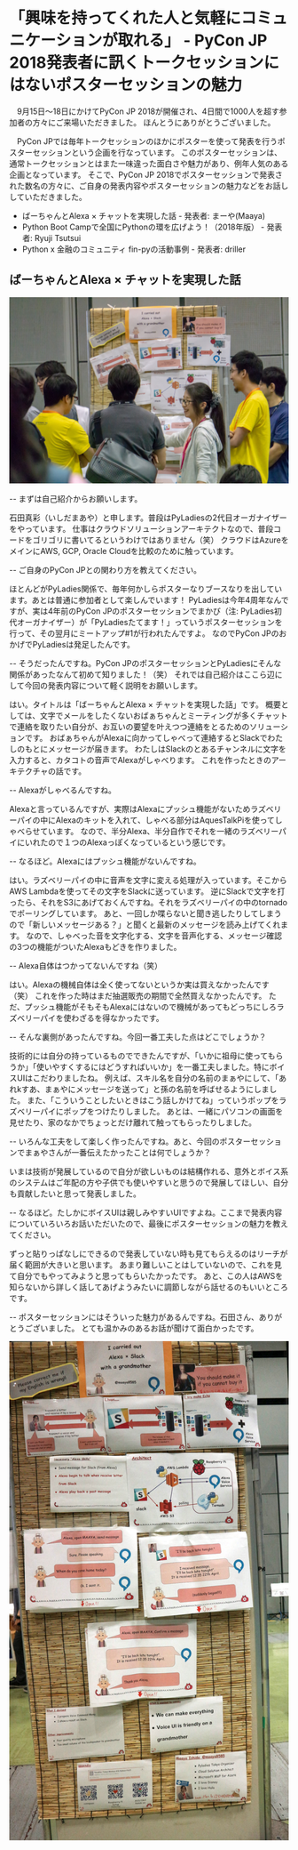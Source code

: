 # 「興味を持ってくれた人と気軽にコミュニケーションが取れる」 - PyCon JP 2018発表者に訊くトークセッションにはないポスターセッションの魅力

　9月15日〜18日にかけてPyCon JP 2018が開催され、4日間で1000人を超す参加者の方々にご来場いただきました。
ほんとうにありがとうございました。

　PyCon JPでは毎年トークセッションのほかにポスターを使って発表を行うポスターセッションという企画を行なっています。
このポスターセッションは、通常トークセッションとはまた一味違った面白さや魅力があり、例年人気のある企画となっています。
そこで、PyCon JP 2018でポスターセッションで発表された数名の方々に、ご自身の発表内容やポスターセッションの魅力などをお話ししていただきました。

* ばーちゃんとAlexa × チャットを実現した話 - 発表者: まーや(Maaya)
* Python Boot Campで全国にPythonの環を広げよう！（2018年版） - 発表者: Ryuji Tsutsui
* Python x 金融のコミュニティ fin-pyの活動事例 - 発表者: driller


## ばーちゃんとAlexa × チャットを実現した話

![笑顔で説明する石田さん](./_static/01_01.jpg)

-- まずは自己紹介からお願いします。

石田真彩（いしだまあや）と申します。普段はPyLadiesの2代目オーガナイザーをやっています。
仕事はクラウドソリューションアーキテクトなので、普段コードをゴリゴリに書いてるというわけではありません（笑）
クラウドはAzureをメインにAWS, GCP, Oracle Cloudを比較のために触っています。

-- ご自身のPyCon JPとの関わり方を教えてください。

ほとんどがPyLadies関係で、毎年何かしらポスターなりブースなりを出しています。あとは普通に参加者として楽しんでいます！
PyLadiesは今年4周年なんですが、実は4年前のPyCon JPのポスターセッションでまかび（注: PyLadies初代オーガナイザー）が「PyLadiesたてます！」っていうポスターセッションを行って、その翌月にミートアップ#1が行われたんですよ。
なのでPyCon JPのおかげでPyLadiesは発足したんです。

-- そうだったんですね。PyCon JPのポスターセッションとPyLadiesにそんな関係があったなんて初めて知りました！（笑）
それでは自己紹介はここら辺にして今回の発表内容について軽く説明をお願いします。

はい。タイトルは「ばーちゃんとAlexa × チャットを実現した話」です。
概要としては、文字でメールをしたくないおばぁちゃんとミーティングが多くチャットで連絡を取りたい自分が、お互いの要望を叶えつつ連絡をとるためのソリューションです。
おばぁちゃんがAlexaに向かってしゃべって連絡するとSlackでわたしのもとにメッセージが届きます。
わたしはSlackのとあるチャンネルに文字を入力すると、カタコトの音声でAlexaがしゃべります。
これを作ったときのアーキテクチャの話です。

-- Alexaがしゃべるんですね。

Alexaと言っているんですが、実際はAlexaにプッシュ機能がないためラズベリーパイの中にAlexaのキットを入れて、しゃべる部分はAquesTalkPiを使ってしゃべらせています。
なので、半分Alexa、半分自作でそれを一緒のラズベリーパイにいれたので１つのAlexaっぽくなっているという感じです。

-- なるほど。Alexaにはプッシュ機能がないんですね。

はい。ラズベリーパイの中に音声を文字に変える処理が入っています。そこからAWS Lambdaを使ってその文字をSlackに送っています。
逆にSlackで文字を打ったら、それをS3にあげておくんですね。それをラズベリーパイの中のtornadoでポーリングしています。
あと、一回しか喋らないと聞き逃したりしてしまうので「新しいメッセージある？」と聞くと最新のメッセージを読み上げてくれます。
なので、しゃべった音を文字化する、文字を音声化する、メッセージ確認の3つの機能がついたAlexaもどきを作りました。

-- Alexa自体はつかってないんですね（笑）

はい。Alexaの機械自体は全く使ってないというか実は買えなかったんです（笑）
これを作った時はまだ抽選販売の期間で全然買えなかったんです。
ただ、プッシュ機能がそもそもAlexaにはないので機械があってもどっちにしろラズベリーパイを使わざるを得なかったです。

-- そんな裏側があったんですね。今回一番工夫した点はどこでしょうか？

技術的には自分の持っているものでできたんですが、「いかに祖母に使ってもらうか」「使いやすくするにはどうすればいいか」を一番工夫しました。特にボイスUIはこだわりましたね。
例えば、スキル名を自分の名前のまぁやにして、「あれkすあ、まぁやにメッセージを送って」と孫の名前を呼ばせるようにしました。
また、「こういうことしたいときはこう話しかけてね」っていうポップをラズベリーパイにポップをつけたりしました。
あとは、一緒にパソコンの画面を見せたり、家のなかでちょっとだけ離れて触ってもらったりしました。

-- いろんな工夫をして楽しく作ったんですね。あと、今回のポスターセッションでまぁやさんが一番伝えたかったことは何でしょうか？

いまは技術が発展しているので自分が欲しいものは結構作れる、意外とボイス系のシステムはご年配の方や子供でも使いやすいと思うので発展してほしい、自分も貢献したいと思って発表しました。

-- なるほど。たしかにボイスUIは親しみやすいUIですよね。ここまで発表内容についていろいろお話いただいたので、最後にポスターセッションの魅力を教えてください。

ずっと貼りっぱなしにできるので発表していない時も見てもらえるのはリーチが届く範囲が大きいと思います。
あまり難しいことはしていないので、これを見て自分でもやってみようと思ってもらいたかったです。
あと、この人はAWSを知らないから詳しく話してあげようみたいに調節しながら話せるのもいいところです。

-- ポスターセッションにはそういった魅力があるんですね。石田さん、ありがとうございました。
とても温かみのあるお話が聞けて面白かったです。

![ばーちゃんとAlexa × チャットを実現した話のポスター](./_static/01_02.jpg)

